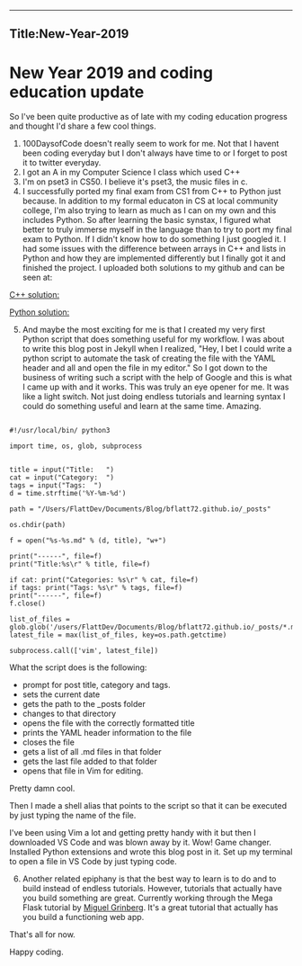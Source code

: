 ------
Title:New-Year-2019
------

# New Year 2019 and coding education update

So I've been quite productive as of late with my coding education progress and thought I'd share a few cool things. 

1. 100DaysofCode doesn't really seem to work for me. Not that I havent been coding everyday but I don't always have time to or I forget to post it to twitter everyday. 
2. I got an A in my Computer Science I class which used C++
3. I'm on pset3 in CS50. I believe it's pset3, the music files in c. 
4. I successfully ported my final exam from CS1 from C++ to Python just because. In addition to my formal educaton in CS at local community college, I'm also trying to learn as much as I can on my own and this includes Python. So after learning the basic synstax, I figured what better to truly immerse myself in the language than to try to port my final exam to Python. If I didn't know how to do something I just googled it. I had some issues with the difference between arrays in C++ and lists in Python and how they are implemented differently but I finally got it and finished the project. I uploaded both solutions to my github and can be seen at: 

[C++ solution:](https://github.com/bflatt72/projects/blob/master/CISP1010/FinalExam.cpp)

[Python solution:](https://github.com/bflatt72/projects/blob/master/CISP1010/LoanSched.py)

5. And maybe the most exciting for me is that I created my very first Python script that does something useful for my workflow. I was about to write this blog post in Jekyll when I realized, "Hey, I bet I could write a python script to automate the task of creating the file with the YAML header and all and open the file in my editor." So I got down to the business of writing such a script with the help of Google and this is what I came up with and it works. This was truly an eye opener for me. It was like a light switch. Not just doing endless tutorials and learning syntax I could do something useful and learn at the same time. Amazing. 

```

#!/usr/local/bin/ python3

import time, os, glob, subprocess


title = input("Title:   ")
cat = input("Category:  ")
tags = input("Tags:  ")
d = time.strftime('%Y-%m-%d')

path = "/Users/FlattDev/Documents/Blog/bflatt72.github.io/_posts"

os.chdir(path)

f = open("%s-%s.md" % (d, title), "w+")

print("------", file=f)
print("Title:%s\r" % title, file=f)

if cat: print("Categories: %s\r" % cat, file=f)
if tags: print("Tags: %s\r" % tags, file=f)
print("------", file=f)
f.close()

list_of_files = glob.glob('/users/FlattDev/Documents/Blog/bflatt72.github.io/_posts/*.md')
latest_file = max(list_of_files, key=os.path.getctime)

subprocess.call(['vim', latest_file])

```

What the script does is the following: 

- prompt for post title, category and tags.
- sets the current date
- gets the path to the _posts folder
- changes to that directory
- opens the file with the correctly formatted title
- prints the YAML header information to the file
- closes the file
- gets a list of all .md files in that folder
- gets the last file added to that folder
- opens that file in Vim for editing. 

Pretty damn cool. 

Then I made a shell alias that points to the script so that it can be executed by just typing the name of the file. 

I've been using Vim a lot and getting pretty handy with it but then I downloaded VS Code and was blown away by it. Wow! Game changer. Installed Python extensions and wrote this blog post in it. Set up my terminal to open a file in VS Code by just typing code. 

6. Another related epiphany is that the best way to learn is to do and to build instead of endless tutorials. However, tutorials that actually have you build something are great. Currently working through the Mega Flask tutorial by [Miguel Grinberg](blog.miguelgrinberg.com). It's a great tutorial that actually has you build a functioning web app. 

That's all for now. 

Happy coding. 